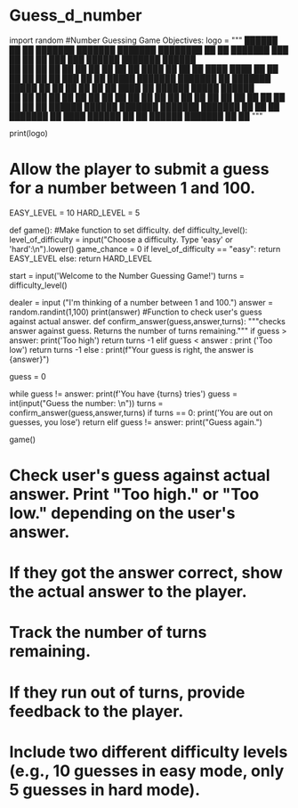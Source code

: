 # Guess_d_number

import random
#Number Guessing Game Objectives:
logo = """
 ██████  ██    ██ ███████ ███████ ███████     ████████ ██   ██ ███████     ███    ██ ██    ██ ███    ███ ██████  ███████ ██████  
██       ██    ██ ██      ██      ██             ██    ██   ██ ██          ████   ██ ██    ██ ████  ████ ██   ██ ██      ██   ██ 
██   ███ ██    ██ █████   ███████ ███████        ██    ███████ █████       ██ ██  ██ ██    ██ ██ ████ ██ ██████  █████   ██████  
██    ██ ██    ██ ██           ██      ██        ██    ██   ██ ██          ██  ██ ██ ██    ██ ██  ██  ██ ██   ██ ██      ██   ██ 
 ██████   ██████  ███████ ███████ ███████        ██    ██   ██ ███████     ██   ████  ██████  ██      ██ ██████  ███████ ██   ██ 
 """                                                                                   

print(logo)                                                                                                                                 

# Allow the player to submit a guess for a number between 1 and 100.
EASY_LEVEL = 10
HARD_LEVEL = 5

def game():
  #Make function to set difficulty.
  def difficulty_level():
    level_of_difficulty = input("Choose a difficulty. Type 'easy' or 'hard':\n").lower()
    game_chance = 0
    if level_of_difficulty == "easy":
     return EASY_LEVEL
    else:
      return HARD_LEVEL

  start = input('Welcome to the Number Guessing Game!')
  turns = difficulty_level()
  

  dealer = input ("I'm thinking of a number between 1 and 100.")
  answer = random.randint(1,100)
  print(answer)
  #Function to check user's guess against actual answer.
  def confirm_answer(guess,answer,turns):
   """checks answer against guess. Returns the number of turns remaining."""
   if guess > answer:
    print('Too high')
    return turns -1
   elif guess < answer :
    print ('Too low')
    return turns -1
   else :
      print(f"Your guess is right, the answer is {answer}")

  guess = 0

  while guess != answer:
    print(f'You have {turns} tries')
    guess = int(input("Guess the number: \n"))
    turns = confirm_answer(guess,answer,turns)
    if turns == 0:
      print('You are out on guesses, you lose')
      return
    elif guess != answer:
      print("Guess again.")

game()


    



# Check user's guess against actual answer. Print "Too high." or "Too low." depending on the user's answer. 
# If they got the answer correct, show the actual answer to the player.
# Track the number of turns remaining.
# If they run out of turns, provide feedback to the player. 
# Include two different difficulty levels (e.g., 10 guesses in easy mode, only 5 guesses in hard mode).
